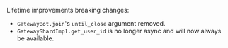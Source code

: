 Lifetime improvements breaking changes:
- `GatewayBot.join`'s `until_close` argument removed.
- `GatewayShardImpl.get_user_id` is no longer async and will now always be available.
